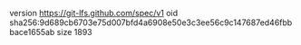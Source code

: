 version https://git-lfs.github.com/spec/v1
oid sha256:9d689cb6703e75d007bfd4a6908e50e3c3ee56c9c147687ed46fbbbace1655ab
size 1893
